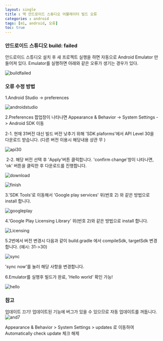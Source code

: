 ```yaml
---
layout: single
title : 맥 안드로이드 스튜디오 어뮬레이터 빌드 오류
categories : android
tags: [m1, android, 오류]
toc: true
---
```


### 안드로이드 스튜디오 build: failed

안드로이드 스튜디오 설치 후 새 프로젝트 실행을 하면 자동으로 Android Emulator 만들어져 있다. 
Emulator를 실행하면 아래와 같은 오류가 생기는 경우가 있다. 

![buildfailed](../../images/2021-12-01-android/buildfailed.png)

### 오류 수정 방법

 1.Android Studio -> preferences

![androidstudio](../../images/2021-12-01-android/androidstudio.png)



 2.Preferences 팝업창이 나타나면 Appearance & Behavior -> System Settings -> Android SDK 이동

   2-1. 현재 31버전 대신 빌드 버전 낮추기 위해 'SDK plaforms'에서 API Level 30을 다운로드 받습니다. (다른 버전 이용시 해당내용 상관 무 )

   ![api30](../../images/2021-12-01-android/api30.png)

​	 2-2. 해당 버전 선택 후 'Apply'버튼 클릭합니다. 'confirm change'창이 나타나면, 'ok' 버튼을 클릭한 후 다운로드를 진행합니다. 

![download](../../images/2021-12-01-android/download.png)

![finish](../../images/2021-12-01-android/finish.png)

 3.'SDK Tools'로 이동해서  'Google play services' 위(번호 2) 와 같은 방법으로 install 합니다.

   ![googleplay](../../images/2021-12-01-android/googleplay.png)

 4.'Google Play Licensing Library' 위(번호 2)와 같은 방법으로 install 합니다.

![Licensing](../../images/2021-12-01-android/Licensing.png)

 5.2번에서 버전 변경시 다음과 같이 build.gradle 에서 compileSdk, targetSdk 변경합니다. (예시: 31->30)

   ![sync](../../images/2021-12-01-android/sync.png)

 'sync now'를 눌러 해당 사항을 변경합니다.

 6.Emulator를 실행후 빌드가 완료, 'Hello world' 확인 가능!

![hello](../../images/2021-12-01-android/hello.png)

### 참고
업데이트 끄기! 업데이트된 기능에 버그가 있을 수 있으므로 자동 업데이트를 꺼둡니다.
![and7](../../images/2021-11-30-test/and7.png)

 Appearance & Behavior > System Settings > updates
 로 이동하여 Automatically check update 체크 해제



